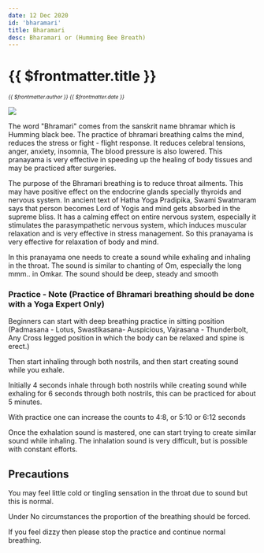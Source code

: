 ```yaml
---
date: 12 Dec 2020
id: 'bharamari'
title: Bharamari
desc: Bharamari or (Humming Bee Breath)
---
```


# {{ $frontmatter.title }}
<i style="font-size: 0.75em;"> {{ $frontmatter.author }} {{ $frontmatter.date }} </i>

<div class="md-images">

![](/img/pranayamam/img1.jpg)

</div>

The word "Bhramari" comes from the sanskrit name bhramar which is Humming black bee. The practice of bhramari breathing calms the mind, reduces the stress or fight - flight response. It reduces celebral tensions, anger, anxiety, insomnia, The blood pressure is also lowered. This pranayama is very effective in speeding up the healing of body tissues and may be practiced after surgeries.

The purpose of the Bhramari breathing is to reduce throat ailments. This may have positive effect on the endocrine glands specially thyroids and nervous system. In ancient text of Hatha Yoga Pradipika, Swami Swatmaram says that person becomes Lord of Yogis and mind gets absorbed in the supreme bliss. It has a calming effect on entire nervous system, especially it stimulates the parasympathetic nervous system, which induces muscular relaxation and is very effective in stress management. So this pranayama is very effective for relaxation of body and mind.

In this pranayama one needs to create a sound while exhaling and inhaling in the throat. The sound is similar to chanting of Om, especially the long mmm.. in Omkar. The sound should be deep, steady and smooth

### Practice - Note (Practice of Bhramari breathing should be done with a Yoga Expert Only)

Beginners can start with deep breathing practice in sitting position (Padmasana - Lotus, Swastikasana- Auspicious, Vajrasana - Thunderbolt, Any Cross legged position in which the body can be relaxed and spine is erect.)

Then start inhaling through both nostrils, and then start creating sound while you exhale.

Initially 4 seconds inhale through both nostrils while creating sound while exhaling for 6 seconds through both nostrils, this can be practiced for about 5 minutes.

With practice one can increase the counts to 4:8, or 5:10 or 6:12 seconds

Once the exhalation sound is mastered, one can start trying to create similar sound while inhaling. The inhalation sound is very difficult, but is possible with constant efforts.

## Precautions

You may feel little cold or tingling sensation in the throat due to sound but this is normal.

Under No circumstances the proportion of the breathing should be forced.

If you feel dizzy then please stop the practice and continue normal breathing.